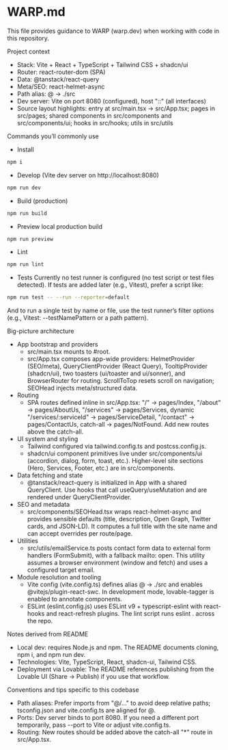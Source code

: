 # WARP.md

This file provides guidance to WARP (warp.dev) when working with code in this repository.

Project context
- Stack: Vite + React + TypeScript + Tailwind CSS + shadcn/ui
- Router: react-router-dom (SPA)
- Data: @tanstack/react-query
- Meta/SEO: react-helmet-async
- Path alias: @ -> ./src
- Dev server: Vite on port 8080 (configured), host "::" (all interfaces)
- Source layout highlights: entry at src/main.tsx -> src/App.tsx; pages in src/pages; shared components in src/components and src/components/ui; hooks in src/hooks; utils in src/utils

Commands you’ll commonly use
- Install
```sh path=null start=null
npm i
```
- Develop (Vite dev server on http://localhost:8080)
```sh path=null start=null
npm run dev
```
- Build (production)
```sh path=null start=null
npm run build
```
- Preview local production build
```sh path=null start=null
npm run preview
```
- Lint
```sh path=null start=null
npm run lint
```
- Tests
Currently no test runner is configured (no test script or test files detected). If tests are added later (e.g., Vitest), prefer a script like:
```sh path=null start=null
npm run test -- --run --reporter=default
```
And to run a single test by name or file, use the test runner’s filter options (e.g., Vitest: --testNamePattern or a path pattern).

Big-picture architecture
- App bootstrap and providers
  - src/main.tsx mounts <App /> to #root.
  - src/App.tsx composes app-wide providers: HelmetProvider (SEO/meta), QueryClientProvider (React Query), TooltipProvider (shadcn/ui), two toasters (ui/toaster and ui/sonner), and BrowserRouter for routing. ScrollToTop resets scroll on navigation; SEOHead injects meta/structured data.
- Routing
  - SPA routes defined inline in src/App.tsx: "/" -> pages/Index, "/about" -> pages/AboutUs, "/services" -> pages/Services, dynamic "/services/:serviceId" -> pages/ServiceDetail, "/contact" -> pages/ContactUs, catch-all -> pages/NotFound. Add new routes above the catch-all.
- UI system and styling
  - Tailwind configured via tailwind.config.ts and postcss.config.js.
  - shadcn/ui component primitives live under src/components/ui (accordion, dialog, form, toast, etc.). Higher-level site sections (Hero, Services, Footer, etc.) are in src/components.
- Data fetching and state
  - @tanstack/react-query is initialized in App with a shared QueryClient. Use hooks that call useQuery/useMutation and are rendered under QueryClientProvider.
- SEO and metadata
  - src/components/SEOHead.tsx wraps react-helmet-async and provides sensible defaults (title, description, Open Graph, Twitter cards, and JSON-LD). It computes a full title with the site name and can accept overrides per route/page.
- Utilities
  - src/utils/emailService.ts posts contact form data to external form handlers (FormSubmit), with a fallback mailto: open. This utility assumes a browser environment (window and fetch) and uses a configured target email.
- Module resolution and tooling
  - Vite config (vite.config.ts) defines alias @ -> ./src and enables @vitejs/plugin-react-swc. In development mode, lovable-tagger is enabled to annotate components.
  - ESLint (eslint.config.js) uses ESLint v9 + typescript-eslint with react-hooks and react-refresh plugins. The lint script runs eslint . across the repo.

Notes derived from README
- Local dev: requires Node.js and npm. The README documents cloning, npm i, and npm run dev.
- Technologies: Vite, TypeScript, React, shadcn-ui, Tailwind CSS.
- Deployment via Lovable: The README references publishing from the Lovable UI (Share -> Publish) if you use that workflow.

Conventions and tips specific to this codebase
- Path aliases: Prefer imports from "@/…" to avoid deep relative paths; tsconfig.json and vite.config.ts are aligned for @.
- Ports: Dev server binds to port 8080. If you need a different port temporarily, pass --port to Vite or adjust vite.config.ts.
- Routing: New routes should be added above the catch-all "*" route in src/App.tsx.
